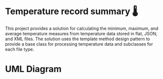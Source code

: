 # Temperature record summary 🌡️
This project provides a solution for calculating the minimum, maximum, and average temperature measures from temperature data stored in flat, JSON, and XML files. The solution uses the template method design pattern to provide a base class for processing temperature data and subclasses for each file type.


# UML Diagram 

